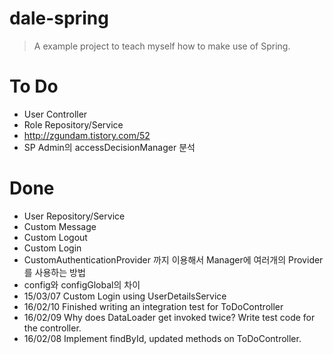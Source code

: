 # dale-spring
> A example project to teach myself how to make use of Spring.

# To Do
- User Controller
- Role Repository/Service
- http://zgundam.tistory.com/52
- SP Admin의 accessDecisionManager 분석

# Done
- User Repository/Service
- Custom Message
- Custom Logout
- Custom Login
- CustomAuthenticationProvider 까지 이용해서 Manager에 여러개의 Provider를 사용하는 방법
- config와 configGlobal의 차이
- 15/03/07 Custom Login using UserDetailsService
- 16/02/10 Finished writing an integration test for ToDoController
- 16/02/09 Why does DataLoader get invoked twice? Write test code for the controller.
- 16/02/08 Implement findById, updated methods on ToDoController.

